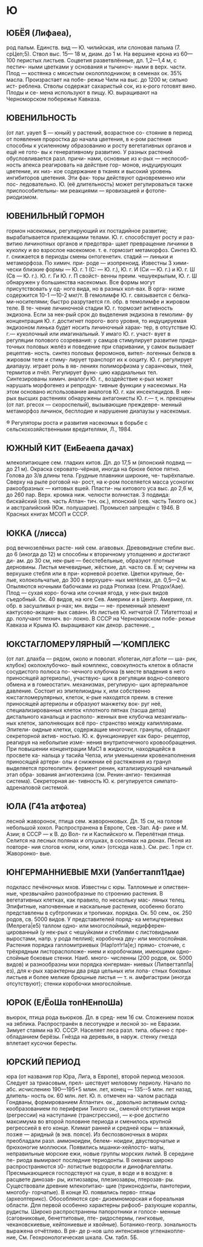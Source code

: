 # Ю

## ЮБЁЯ (Лифаеа),

род пальм. Единств.
вид — Ю. чилийская, или слоновая
пальма (7. срЦеп;5). Ствол выс. 15—
18 м, диам. до 1 м. На вершине крона
из 60—100 перистых листьев. Соцветия
разветвлённые, дл. 1,2—1,4 м, с пестич-
ными цветками у основания и тычиноч-
ными в верх. части. Плод — костянка с
мясистым околоплодником; в семенах
ок. 35% масла. Произрастает на побе-
режье Чили на выс. до 1200 м; сильно ист-
реблена. Стволы содержат сахаристый
сок, из к-рого готовят вино. Плоды и се-
мена используют в пищу. Ю. выращивают
на Черноморском побережье Кавказа.

## ЮВЕНИЛЬНОСТЬ

(от лат. уауеп $ — юный) у растений, возрастное со-
стояние в период от появления проростка
до начала цветения, в к-ром растения
способны к усиленному образованию и
росту вегетативных органов и ещё не гото-
вы к генеративному развитию. У разных
растений обусловливается разл. причи-
нами, основные из к-рых — неспособ-
ность апекса реагировать на действие гор-
монов, индуцирующих цветение, их низ-
кое содержание в тканях и высокий
уровень ингибиторов цветения. Эти фак-
торы действуют одновременно или пос-
ледовательно. Ю. (её длительность) может
регулироваться также приспособительны-
ми реакциями — яровизацией и фотопе-
риодизмом.

## ЮВЕНИЛЬНЫЙ ГОРМОН

гормон насекомых, регулирующий их постадийное
развитие; вырабатывается прилежащими
телами. Ю. г. способствует росту и раз-
витию личинотных органов и предотвра-
щает превращение личинки в куколку
и во взрослое насекомое. т. е. гормозит
метаморфоз. Синтез Ю. г. снижается в
периоды смены онтогенетич. стадий —
линьки и метаморфоза. По химич. при-
роде — изопреноид. Известны 3 хими-
чески близкие формы — Ю. г. 1 (С: —
Ю. г.), Ю. г. И (Си — Ю. г.) и Ю. г. Ш
(Св — Ю. г.). Ю. г. Ги Ю. г. П свойст-
венны преим. чешуекрылым, Ю. г. Ш
обнаружен у большинства насекомых.
Все формы могут присутствовать у од-
ного вида, но в разных кол-вах. В орга-
низме содержится 10-1 —10-2 мкг/т.
В гемолимфе Ю. г. связывается с белка-
ми-носителями; быстро разрутается гл.
обр. в темолимфе и жировом теле. В те-
чение личиночной стадии Ю. г. тормозит
активность экдизона. Если за нек-рый
срок до выделения экдизона в гемолим-
фу концентрация Ю. г. достигнет порого-
вого уровня, то индуцируемая экдизоном
линька будет носить личиночный харак-
тер, в отсутствие Ю. г.— куколочный
или имагинальный. У имаго Ю. г. участ-
вует в регуляции полового созревания:
у самцов стимулирует развитие прида-
точных половых желёз и поведение при
спаривании, у самок вызывает рецептив-
ность. синтез половых феромонов, вител-
логенных белков в жировом теле и стиму-
лирует транспорт их к ооциту. Ю. г.
регулирует диапаузу. играет роль в яв-
лениях полиморфизма у саранчовых,
тлей, термитов и пчёл. Регулирует функ-
цию кардиальных тел. Синтезированы
химич. аналоги Ю. г., воздействие к-рых
может нарушать морфогенез и репродук-
тивные функции у насекомых. На этом
основано использование аналогов Ю. г.
как инсектицидов. В нек-рых высших
растениях обнаружены антагонисты Ю.
г.— т, н. прекоцены (от лат. ргесох —
скороспелый), вызывающие преждевре-
менный метаморфоз личинок, бесплодие
и нарушение диапаузы у насекомых.

® Регуляторы роста и развития насекомых в борьбе с сельскохозяйственными вредителями, Л., 1984.

## ЮЖНЫЙ КИТ (ЕиБеаепа дачах)

млекопитающее сем. гладких китов. Дл.
до 17,5 м (японский подвид — до 21 м).
Окраска серовато-чёрная, иногда на
брюхе белое пятно. Голова до 3/в длины
тела. Грудные плавники широкие, че-
тырёхпалые. Сверху на рыле роговой на-
рост, на к-ром поселяется масса усоногих
ракообразных — китовых вшей. Пласти-
ны китового уса выс. до 2,6 м, до 260 пар.
Верх. кромка ниж. челюсти волнистая.
3 подвида: бискайский (сев. часть Атлан-
тич. ок.), японский (сев. часть Тихого
ок.) и австралийский (Юж. полушарие).
Промысел запрещён с 1946. В Красных
книгах МСОП и СССР.

## ЮККА (/лисса)

род вечнозелёных расте-
ний сем. агавовых. Древовидные стебли
выс. до 6 (иногда до 12) м способны к
вторичному утолщению и достигают ди-
ам. до 30 см, нек-рые — бесстебельные,
образуют плотные дерновины. Листья
мечевидные, жёсткие, дл. часто св. Ё м;
скучены на верхушке стебля или в при-
корневой розетке. Цветки крупные, бе-
лые, колокольчатые, до 300 в верхушеч-
ных метёлках, дл. 0,5—2 м. Опыляются
ночными бабочками из рода Ртопиаа
(сем. Ргодох!Аае). Плод — сухая коро-
бочка или сочная ягода, у нек-рых видов
съедобный. Ок. 40 видов, на юге Сев.
Америки и в Центр. Америке, гл. обр.
в засушливых р-нах; мн. виды — не-
пременный элемент  кактусово-акацие-
вых саванн. Из листьев Ю. нитчатой (7.
ТИатеттоза) и др. получают технич. во-
локно. В СССР на Черноморском побе-
режье Кавказа и Крыма Ю. выращивают
как декор. растение. _

## ЮКСТАГЛОМЕРУЛЯРНЫЙ —’КОМПЛЕКС

(от лат. длахба — рядом, около и поволат. я1отегаи$, лат. в1оти$ — ша-
рик, клубок) околоклубочко-
вый комплекс, совокупность
клеток в области сосудистого полюса по-
чечного клубочка (в месте впадения в
него приносящей артериолы), участвую-
щих в регуляции водно-солевого обмена
и в гомеостатич. механизмах, регулирую-
щих артериальное давление. Состоит из
эпителиоидны х, или собственно
юкстагломерулярных, клеток, к-рые
находятся преим. в стенке приносящей
артериолы и образуют манжетку вок-
руг неё, специализированных
клеток «плотного пятнах (тасша
депза) дистального канальца и располо-
женных вне клубочка мезангиаль-
ных клеток, заполняющих всё про-
странство между капиллярами. Эпители-
оидные клетки, содержащие многочисл.
гранулы, обладают секреторной актив-
ностью. Ю. к. функционирует как баро-
рецептор, реагируя на неболыпие изме-
нения внутрипочечного кровообращения.
При повышении концентрации МаС1 в
жидкости, находящейся в просвете ка-
нальца у тасийа Чепза, или уменьшении
кровенаполнения приносящей артери-
олы и снижении её растяжения из гранул
выделяется протеолитич. фермент ренин,
катализирующий начальный этап обра-
зования ангиотензина (см. Ренин-ангио-
тензинная система). Секреторная ак-
тивность Ю. к. регулируется симпато-
адреналовой системой.

## ЮЛА (Г41а атфотеа)

лесной жаворонок, птица сем. жаворонковых.
Дл. 15 см, на голове небольшой хохол.
Распространена в Европе, Сев.-Зап. Аф-
рике и М. Азии; в СССР — к В. до Вол-
ги и Каспийского м. Перелётная птица.
Селится на лесных полянах и опушках,
в сосняках на дюнах. Песня из повторе-
ния слогов «юли, юли, юли> (отсюда
назв.). См. рис. 1 при ст. Жаворонко-
вые.

## ЮНГЕРМАННИЕВЫЕ МХИ (Уапбегтапп11дае)

подкласс печёночных мхов.
Известны с юры. Талломные и олиствен-
ные, чрезвычайно разнообразные по
строению растения. В вегетативных
клетках, как правило, по нескольку мас-
ляных телец. Эпифитные, напочвенные
и наскальные растения, особенно богато
представлены в субтропиках и тропиках.
порядка. Ок. 50 сем., ок. 250 родов,
св. 5000 видов. У представителей поряд-
ка метицгериевых (Мелрега|е5) таллом
одно- или многослойный, недифферен-
цированный (у нек-рых с чешуйками и
стеблями с листовидными выростами,
напр. у рода пеллия); коробочка дву-
или многослойная. Растения порядка
гапломитриевых (Нар!от!г!а]е;) прямо-
стоячие, с трёхрядным листорасположе-
нием и коробочками, имеющими одно-
слойные боковые стенки. Наиб. много-
численны (200 родов, ок. 5000 видов) и
разнообразны мхи порядка юнгерман-
ниевых (Липвегтапп1а|ез), для к-рых
характерны два ряда цельных или лопа-
стных боковых листьев и более мелкие
брюшные листья — т. н. амфигастрии
(иногда отсутствуют); стенки коробочки
многослойные.

## ЮРОК (Е/ЁоШа топНЕнпоШа)

вьюрок, птица рода вьюрков. Дл. в сред-
нем 16 см. Сложением похож на зяблика.
Распространён в лесотундре и лесной зо-
не Евразии. Зимует стаями на Ю. СССР.
Населяет леса разл. типа. обычно с пре-
обладанием берёзы. Гнёзда на деревьях,
в наруж. стенку гнезда вплетает кусочки
бересты. 

## ЮРСКИЙ ПЕРИОД

юра (от названия гор Юра, Лига, в Европе), второй период
мезозоя. Следует за триасовым, прел-
шествует меловому периолу. Начало по
абс. исчислению 190—195+5 млин. лет,
конец — 135--5 млн. лет назад, длитель-
ность ок. 60 млн. лет. Ю. п. отмечен на-
чалом распада Гондваны, формированием
Атлантич. ок., довольно активным склад-
кообразованием по периферии Тихого
ок., сменой отступания моря (регрессии)
на наступание (трансгрессию), — к-рое
достигло максимума во второй половине
периода и сменилось крупной регрессией
в его конце. Климат ранней и средней
юры — влажный, позже — аридный (в
экв. поясе). Из беспозвоночных в морях
преобладали разл. аммоноидеи, белем-
ноидеи, двустворчатые и брюхоногие
моллюски. Появились мшанки-хейлосто-
маты, неправильные морские ежи, новые
группы морских лилий. В середине пе-
риода вымирают последние териодонты.
В океанах широко распространяются з0-
лотистые водоросли и динофлагеллаты.
Пресмыкающиеся господствуют на суше,
в воде и в воздухе: в расцвете динозав-
ры, ихтиозавры, плезиозавры, птерозав-
ры. Существовали древние млекопитаю-
щие (триконодонты, пантотерии, многобу-
горчатые). В конце Ю. появились перво-
птицы (археоптерикс). Обособляются сре-
диземноморская и бореальная области.
Для первой особенно характерны рифооб-
разующие кораллы, рудисты. Широко
распространены папоротники и голосе-
менные (саговниковые, бенеттитовые, пте-
ридоспермы, гингковые, чекановскиевые,
кейтониевые и хвойные). Ботанико-геогр.
зональность выражена отчётливо. В ря-
де р-нов шло интенсивное угленакопле-
ние, См. Геохронологическая шкала.
См. табл. 5Б.
